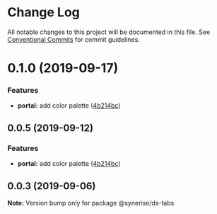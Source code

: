 # Change Log

All notable changes to this project will be documented in this file.
See [Conventional Commits](https://conventionalcommits.org) for commit guidelines.

# 0.1.0 (2019-09-17)


### Features

* **portal:** add color palette ([4b214bc](https://github.com/synerise/ds/commit/4b214bc))





## 0.0.5 (2019-09-12)


### Features

* **portal:** add color palette ([4b214bc](https://github.com/synerise/ds/commit/4b214bc))





## 0.0.3 (2019-09-06)

**Note:** Version bump only for package @synerise/ds-tabs
